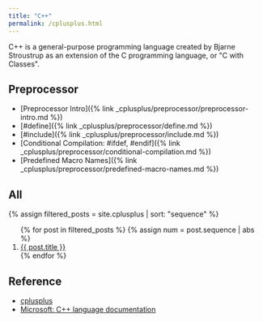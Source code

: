 ```yaml
---
title: "C++"
permalink: /cplusplus.html
---
```


C++ is a general-purpose programming language created by Bjarne Stroustrup
as an extension of the C programming language, or "C with Classes".

## Preprocessor

- [Preprocessor Intro]({% link _cplusplus/preprocessor/preprocessor-intro.md %})
- [#define]({% link _cplusplus/preprocessor/define.md %})
- [#include]({% link _cplusplus/preprocessor/include.md %})
- [Conditional Compilation: #ifdef, #endif]({% link _cplusplus/preprocessor/conditional-compilation.md %})
- [Predefined Macro Names]({% link _cplusplus/preprocessor/predefined-macro-names.md %})

## All

{%
assign filtered_posts = site.cplusplus |
sort: "sequence"
%}
<ol>
    {% for post in filtered_posts %}
    {% assign num = post.sequence | abs %}
    <li>
        <a href="{{ post.url }}" target="_blank">{{ post.title }}</a>
    </li>
    {% endfor %}
</ol>

## Reference

- [cplusplus](https://www.cplusplus.com/doc/tutorial/)
- [Microsoft: C++ language documentation](https://docs.microsoft.com/en-us/cpp/cpp/)
